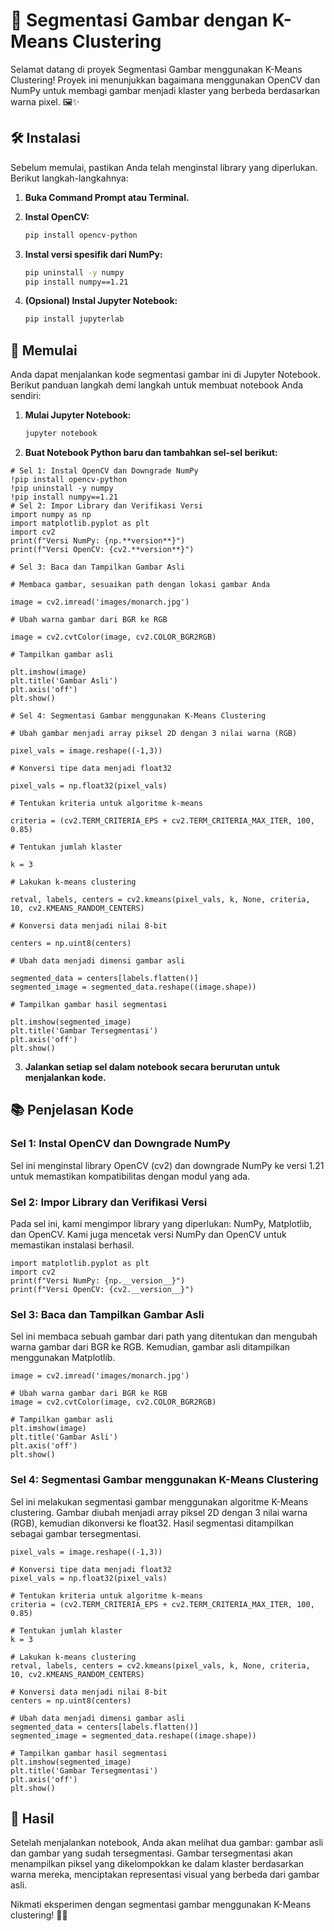 # 📸 Segmentasi Gambar dengan K-Means Clustering

Selamat datang di proyek Segmentasi Gambar menggunakan K-Means Clustering! Proyek ini menunjukkan bagaimana menggunakan OpenCV dan NumPy untuk membagi gambar menjadi klaster yang berbeda berdasarkan warna pixel. 🖼️✨

## 🛠️ Instalasi

Sebelum memulai, pastikan Anda telah menginstal library yang diperlukan. Berikut langkah-langkahnya:

1. **Buka Command Prompt atau Terminal.**

2. **Instal OpenCV:**
   ```sh
   pip install opencv-python
   ```
3. **Instal versi spesifik dari NumPy:**
   ```sh
   pip uninstall -y numpy
   pip install numpy==1.21
   ```
4. **(Opsional) Instal Jupyter Notebook:**
   ```sh
   pip install jupyterlab
   ```

## 🚀 Memulai

Anda dapat menjalankan kode segmentasi gambar ini di Jupyter Notebook. Berikut panduan langkah demi langkah untuk membuat notebook Anda sendiri:

1. **Mulai Jupyter Notebook:**

   ```sh
   jupyter notebook

   ```

2. **Buat Notebook Python baru dan tambahkan sel-sel berikut:**

```
# Sel 1: Instal OpenCV dan Downgrade NumPy
!pip install opencv-python
!pip uninstall -y numpy
!pip install numpy==1.21
# Sel 2: Impor Library dan Verifikasi Versi
import numpy as np
import matplotlib.pyplot as plt
import cv2
print(f"Versi NumPy: {np.**version**}")
print(f"Versi OpenCV: {cv2.**version**}")

# Sel 3: Baca dan Tampilkan Gambar Asli

# Membaca gambar, sesuaikan path dengan lokasi gambar Anda

image = cv2.imread('images/monarch.jpg')

# Ubah warna gambar dari BGR ke RGB

image = cv2.cvtColor(image, cv2.COLOR_BGR2RGB)

# Tampilkan gambar asli

plt.imshow(image)
plt.title('Gambar Asli')
plt.axis('off')
plt.show()

# Sel 4: Segmentasi Gambar menggunakan K-Means Clustering

# Ubah gambar menjadi array piksel 2D dengan 3 nilai warna (RGB)

pixel_vals = image.reshape((-1,3))

# Konversi tipe data menjadi float32

pixel_vals = np.float32(pixel_vals)

# Tentukan kriteria untuk algoritme k-means

criteria = (cv2.TERM_CRITERIA_EPS + cv2.TERM_CRITERIA_MAX_ITER, 100, 0.85)

# Tentukan jumlah klaster

k = 3

# Lakukan k-means clustering

retval, labels, centers = cv2.kmeans(pixel_vals, k, None, criteria, 10, cv2.KMEANS_RANDOM_CENTERS)

# Konversi data menjadi nilai 8-bit

centers = np.uint8(centers)

# Ubah data menjadi dimensi gambar asli

segmented_data = centers[labels.flatten()]
segmented_image = segmented_data.reshape((image.shape))

# Tampilkan gambar hasil segmentasi

plt.imshow(segmented_image)
plt.title('Gambar Tersegmentasi')
plt.axis('off')
plt.show()
```

3. **Jalankan setiap sel dalam notebook secara berurutan untuk menjalankan kode.**

## 📚 Penjelasan Kode

### Sel 1: Instal OpenCV dan Downgrade NumPy

Sel ini menginstal library OpenCV (cv2) dan downgrade NumPy ke versi 1.21 untuk memastikan kompatibilitas dengan modul yang ada.

### Sel 2: Impor Library dan Verifikasi Versi

Pada sel ini, kami mengimpor library yang diperlukan: NumPy, Matplotlib, dan OpenCV. Kami juga mencetak versi NumPy dan OpenCV untuk memastikan instalasi berhasil.

```import numpy as np
import matplotlib.pyplot as plt
import cv2
print(f"Versi NumPy: {np.__version__}")
print(f"Versi OpenCV: {cv2.__version__}")
```

### Sel 3: Baca dan Tampilkan Gambar Asli

Sel ini membaca sebuah gambar dari path yang ditentukan dan mengubah warna gambar dari BGR ke RGB. Kemudian, gambar asli ditampilkan menggunakan Matplotlib.

```# Membaca gambar, sesuaikan path dengan lokasi gambar Anda
image = cv2.imread('images/monarch.jpg')

# Ubah warna gambar dari BGR ke RGB
image = cv2.cvtColor(image, cv2.COLOR_BGR2RGB)

# Tampilkan gambar asli
plt.imshow(image)
plt.title('Gambar Asli')
plt.axis('off')
plt.show()
```

### Sel 4: Segmentasi Gambar menggunakan K-Means Clustering

Sel ini melakukan segmentasi gambar menggunakan algoritme K-Means clustering. Gambar diubah menjadi array piksel 2D dengan 3 nilai warna (RGB), kemudian dikonversi ke float32. Hasil segmentasi ditampilkan sebagai gambar tersegmentasi.

```# Ubah gambar menjadi array piksel 2D dengan 3 nilai warna (RGB)
pixel_vals = image.reshape((-1,3))

# Konversi tipe data menjadi float32
pixel_vals = np.float32(pixel_vals)

# Tentukan kriteria untuk algoritme k-means
criteria = (cv2.TERM_CRITERIA_EPS + cv2.TERM_CRITERIA_MAX_ITER, 100, 0.85)

# Tentukan jumlah klaster
k = 3

# Lakukan k-means clustering
retval, labels, centers = cv2.kmeans(pixel_vals, k, None, criteria, 10, cv2.KMEANS_RANDOM_CENTERS)

# Konversi data menjadi nilai 8-bit
centers = np.uint8(centers)

# Ubah data menjadi dimensi gambar asli
segmented_data = centers[labels.flatten()]
segmented_image = segmented_data.reshape((image.shape))

# Tampilkan gambar hasil segmentasi
plt.imshow(segmented_image)
plt.title('Gambar Tersegmentasi')
plt.axis('off')
plt.show()
```

## 🌟 Hasil

Setelah menjalankan notebook, Anda akan melihat dua gambar: gambar asli dan gambar yang sudah tersegmentasi. Gambar tersegmentasi akan menampilkan piksel yang dikelompokkan ke dalam klaster berdasarkan warna mereka, menciptakan representasi visual yang berbeda dari gambar asli.

Nikmati eksperimen dengan segmentasi gambar menggunakan K-Means clustering! 🎨🚀
